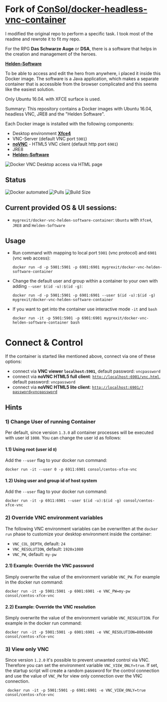 # Fork of [**ConSol/docker-headless-vnc-container**](https://github.com/ConSol/docker-headless-vnc-container)

I modified the original repo to perform a specific task.
I took most of the readme and rewrote it to fit my repo.

For the RPG **Das Schwarze Auge** or **DSA**, there is a software that helps in the creation and management of the heroes.

[**Helden-Software**](https://www.helden-software.de)

To be able to access and edit the hero from anywhere, i placed it inside this Docker image.
The software is a Java application, which makes a separate container that is accessible from the browser complicated and this seems like the easiest solution.

Only Ubuntu 16.04. with XFCE surface is used.

Summary:
This repository contains a Docker images with Ubuntu 16.04, headless VNC, JRE8 and the "Helden Software".

Each Docker image is installed with the following components:

* Desktop environment [**Xfce4**](http://www.xfce.org)
* VNC-Server (default VNC port `5901`)
* [**noVNC**](https://github.com/novnc/noVNC) - HTML5 VNC client (default http port `6901`)
* JRE8
* [**Helden-Software**](https://www.helden-software.de)
  
![Docker VNC Desktop access via HTML page](.pics/vnc_container_view.png)

## Status

![Docker automated](https://img.shields.io/docker/automated/mygrexit/docker-vnc-helden-software-container)
![Pulls](https://img.shields.io/docker/pulls/mygrexit/docker-vnc-helden-software-container)
![Build Size](https://img.shields.io/docker/image-size/mygrexit/docker-vnc-helden-software-container/latest)

## Current provided OS & UI sessions:
* `mygrexit/docker-vnc-helden-software-container`: `Ubuntu` with `Xfce4`, `JRE8` and `Helden-Software`

## Usage

- Run command with mapping to local port `5901` (vnc protocol) and `6901` (vnc web access):

      docker run -d -p 5901:5901 -p 6901:6901 mygrexit/docker-vnc-helden-software-container
  
- Change the default user and group within a container to your own with adding `--user $(id -u):$(id -g)`:

      docker run -d -p 5901:5901 -p 6901:6901 --user $(id -u):$(id -g) mygrexit/docker-vnc-helden-software-container

- If you want to get into the container use interactive mode `-it` and `bash`
      
      docker run -it -p 5901:5901 -p 6901:6901 mygrexit/docker-vnc-helden-software-container bash


# Connect & Control
If the container is started like mentioned above, connect via one of these options:

* connect via __VNC viewer `localhost:5901`__, default password: `vncpassword`
* connect via __noVNC HTML5 full client__: [`http://localhost:6901/vnc.html`](http://localhost:6901/vnc.html), default password: `vncpassword` 
* connect via __noVNC HTML5 lite client__: [`http://localhost:6901/?password=vncpassword`](http://localhost:6901/?password=vncpassword) 


## Hints

### 1) Change User of running Container

Per default, since version `1.3.0` all container processes will be executed with user id `1000`. You can change the user id as follows: 

#### 1.1) Using root (user id `0`)
Add the `--user` flag to your docker run command:

    docker run -it --user 0 -p 6911:6901 consol/centos-xfce-vnc

#### 1.2) Using user and group id of host system
Add the `--user` flag to your docker run command:

    docker run -it -p 6911:6901 --user $(id -u):$(id -g) consol/centos-xfce-vnc

### 2) Override VNC environment variables
The following VNC environment variables can be overwritten at the `docker run` phase to customize your desktop environment inside the container:
* `VNC_COL_DEPTH`, default: `24`
* `VNC_RESOLUTION`, default: `1920x1080`
* `VNC_PW`, default: `my-pw`

#### 2.1) Example: Override the VNC password
Simply overwrite the value of the environment variable `VNC_PW`. For example in
the docker run command:

    docker run -it -p 5901:5901 -p 6901:6901 -e VNC_PW=my-pw consol/centos-xfce-vnc

#### 2.2) Example: Override the VNC resolution
Simply overwrite the value of the environment variable `VNC_RESOLUTION`. For example in
the docker run command:

    docker run -it -p 5901:5901 -p 6901:6901 -e VNC_RESOLUTION=800x600 consol/centos-xfce-vnc
    
### 3) View only VNC
Since version `1.2.0` it's possible to prevent unwanted control via VNC. Therefore you can set the environment variable `VNC_VIEW_ONLY=true`. If set, the startup script will create a random password for the control connection and use the value of `VNC_PW` for view only connection over the VNC connection.

     docker run -it -p 5901:5901 -p 6901:6901 -e VNC_VIEW_ONLY=true consol/centos-xfce-vnc

